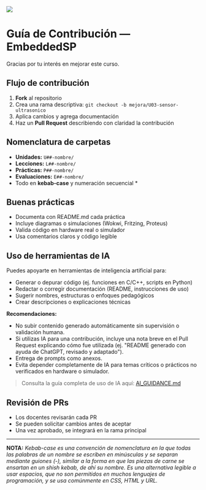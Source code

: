 ![](https://github.com/tectijuana/sp/blob/main/resources/images/Cyberpunk%20Tux.PNG)

# Guía de Contribución — EmbeddedSP

Gracias por tu interés en mejorar este curso.

## Flujo de contribución

1. **Fork** al repositorio
2. Crea una rama descriptiva:
   `git checkout -b mejora/U03-sensor-ultrasonico`
3. Aplica cambios y agrega documentación
4. Haz un **Pull Request** describiendo con claridad la contribución

## Nomenclatura de carpetas

* **Unidades:** `U##-nombre/`
* **Lecciones:** `L##-nombre/`
* **Prácticas:** `P##-nombre/`
* **Evaluaciones:** `E##-nombre/`
* Todo en **kebab-case** y numeración secuencial \*

## Buenas prácticas

* Documenta con README.md cada práctica
* Incluye diagramas o simulaciones (Wokwi, Fritzing, Proteus)
* Valida código en hardware real o simulador
* Usa comentarios claros y código legible

## Uso de herramientas de IA

Puedes apoyarte en herramientas de inteligencia artificial para:

* Generar o depurar código (ej. funciones en C/C++, scripts en Python)
* Redactar o corregir documentación (README, instrucciones de uso)
* Sugerir nombres, estructuras o enfoques pedagógicos
* Crear descripciones o explicaciones técnicas

**Recomendaciones:**

* No subir contenido generado automáticamente sin supervisión o validación humana.
* Si utilizas IA para una contribución, incluye una nota breve en el Pull Request explicando cómo fue utilizada (ej. "README generado con ayuda de ChatGPT, revisado y adaptado").
* Entrega de prompts como anexos.
* Evita depender completamente de IA para temas críticos o prácticos no verificados en hardware o simulador.

> Consulta la guía completa de uso de IA aquí: [AI\_GUIDANCE.md](https://github.com/tectijuana/sp/blob/main/AI_GUIDANCE.md)

## Revisión de PRs

* Los docentes revisarán cada PR
* Se pueden solicitar cambios antes de aceptar
* Una vez aprobado, se integrará en la rama principal

---

**NOTA:** *Kebab-case es una convención de nomenclatura en la que todas las palabras de un nombre se escriben en minúsculas y se separan mediante guiones (-), similar a la forma en que las piezas de carne se ensartan en un shish kebab, de ahí su nombre. Es una alternativa legible a usar espacios, que no son permitidos en muchos lenguajes de programación, y se usa comúnmente en CSS, HTML y URL.*


